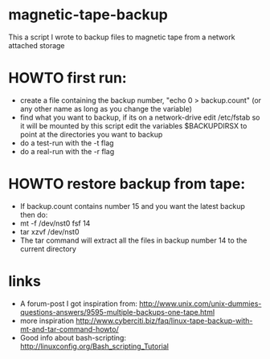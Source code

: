 magnetic-tape-backup
==========
This a script I wrote to backup files to magnetic tape from a network attached storage

 HOWTO first run:
====================
  * create a file containing the backup number, "echo 0 > backup.count" (or any other name as long as you change the variable)
  * find what you want to backup, if its on a network-drive edit /etc/fstab so it will be mounted by this script
    edit the variables $BACKUPDIRSX to point at the directories you want to backup
  * do a test-run with the -t flag
  * do a real-run with the -r flag

 HOWTO restore backup from tape:
====================
  * If backup.count contains number 15 and you want the latest backup then do:
  * mt -f /dev/nst0 fsf 14
  * tar xzvf /dev/nst0
  * The tar command will extract all the files in backup number 14 to the current directory

links
==========
* A forum-post I got inspiration from: http://www.unix.com/unix-dummies-questions-answers/9595-multiple-backups-one-tape.html
* more inspiration http://www.cyberciti.biz/faq/linux-tape-backup-with-mt-and-tar-command-howto/
* Good info about bash-scripting: http://linuxconfig.org/Bash_scripting_Tutorial